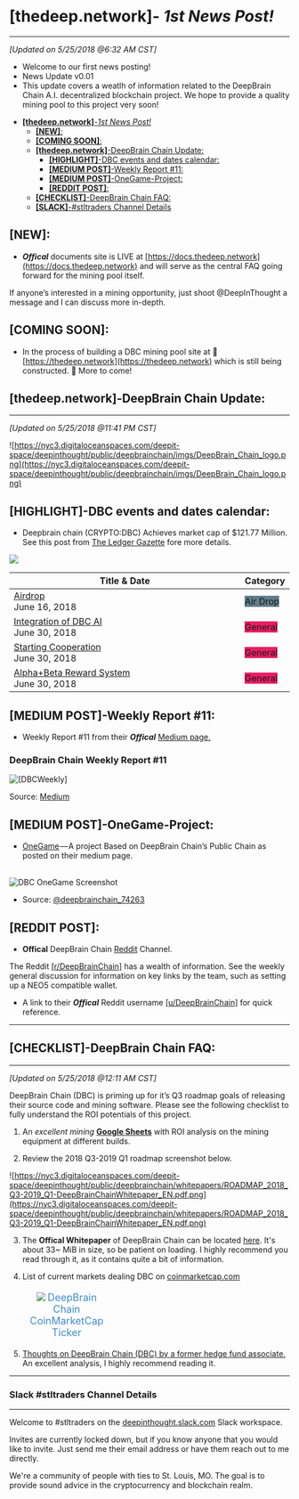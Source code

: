 # **[thedeep.network]**- _1st News Post!_
------
*[Updated on 5/25/2018 @6:32 AM CST]*

+ Welcome to our first news posting! 
+ News Update v0.01 
+ This update covers a weatlh of information related to the DeepBrain Chain A.I. decentralized blockchain project.  We hope to provide a quality mining pool to this project very soon! 

- [**[thedeep.network]**-_1st News Post!_](#thedeepnetwork--1st-news-post)
    - [**[NEW]**:](#new)
    - [**[COMING SOON]**:](#coming-soon)
    - [**[thedeep.network]**-DeepBrain Chain Update:](#thedeepnetwork-deepbrain-chain-update)
        - [**[HIGHLIGHT]**-DBC events and dates calendar:](#highlight-dbc-events-and-dates-calendar)
        - [**[MEDIUM POST]**-Weekly Report #11:](#medium-post-weekly-report-11)
        - [**[MEDIUM POST]**-OneGame-Project:](#medium-post-onegame-project)
        - [**[REDDIT POST]**:](#reddit-post)
    - [**[CHECKLIST]**-DeepBrain Chain FAQ:](#checklist-deepbrain-chain-faq)
    - [**[SLACK]**-#stltraders Channel Details](#slack-stltraders-channel-details)

## **[NEW]**: 
- ***Offical*** documents site is LIVE at [https://docs.thedeep.network](https://docs.thedeep.network) and will serve as the central FAQ going forward for the mining pool itself.

If anyone’s interested in a mining opportunity, just shoot @DeepInThought a message and I can discuss more in-depth.

## **[COMING SOON]**: 
- In the process of building a DBC mining pool site at :construction: [https://thedeep.network](https://thedeep.network) which is still being constructed. :construction: More to come!

## **[thedeep.network]**-DeepBrain Chain Update:
-------
*[Updated on 5/25/2018 @11:41 PM CST]*

![https://nyc3.digitaloceanspaces.com/deepit-space/deepinthought/public/deepbrainchain/imgs/DeepBrain_Chain_logo.png](https://nyc3.digitaloceanspaces.com/deepit-space/deepinthought/public/deepbrainchain/imgs/DeepBrain_Chain_logo.png)

## **[HIGHLIGHT]**-DBC events and dates calendar:
- Deepbrain chain (CRYPTO:DBC) Achieves market cap of $121.77 Million. See this post from <a href="https://ledgergazette.com/2018/05/23/deepbrain-chain-market-cap-hits-130-93-million-dbc.html">The Ledger Gazette</a>  fore more details.

<a href="https://kryptocal.com/event/20222/airdrop">
<img src="https://kryptocal.com/images/drawable-xhdpi-icon.png">
</a>
<table class="resultTable">
<thead> 
<tr>
<th style="width: 100%">Title & Date</th>
<th>Category</th>
</tr>
</thead>
<tbody>
<tr>
<td>
<div class="title">
<a href="https://kryptocal.com/event/20222/airdrop">Airdrop</a>
</div>
<div class="date">June 16, 2018</div>
</td>
<td>
<label class="label" style="background-color: #607d8b">Air Drop</label>
</td>
</tr>
<tr>
<td>
<div class="title">
<a href="https://kryptocal.com/event/15844/integration-of-dbc-ai">Integration of DBC AI</a>
</div>
<div class="date">June 30, 2018</div>
</td>
<td>
<label class="label" style="background-color: #e91e63">General</label>
</td>
</tr>
<tr>
<td>
<div class="title">
<a href="https://kryptocal.com/event/15845/starting-cooperation">Starting Cooperation</a>
</div>
<div class="date">June 30, 2018</div>
</td>
<td>
<label class="label" style="background-color: #e91e63">General</label>
</td>
</tr>
<tr>
<td>
<div class="title">
<a href="https://kryptocal.com/event/15846/alpha-beta-reward-system">Alpha&#x2B;Beta Reward System</a>
</div>
<div class="date">June 30, 2018</div>
</td>
<td>
<label class="label" style="background-color: #e91e63">General</label>
</td>
</tr>
</tbody>
</table>

## **[MEDIUM POST]**-Weekly Report #11: 
- Weekly Report #11 from their ***Offical*** <a href="https://medium.com/@deepbrainchain_74263?source=post_header_lockup"> Medium page.</a>

### DeepBrain Chain Weekly Report #11

<p><img src="https://cdn-images-1.medium.com/max/1600/1*zTpJZ-a4CvyNCWVvm9t0mg.png" alt="[DBCWeekly]"></p>

Source: <a href="https://medium.com/@deepbrainchain_74263/deepbrain-chain-weekly-report-11-192b1b6417f1">Medium</a>

## **[MEDIUM POST]**-OneGame-Project:
- <a href="https://medium.com/@deepbrainchain_74263/onegame-a-project-based-on-deepbrain-chains-public-chain-1f7427495e6f">OneGame</a> — A project Based on DeepBrain Chain’s Public Chain as posted on their medium page.
<p>
<br>
<img src="https://cdn-images-1.medium.com/max/800/1*BigclP229fDqhjGDucVvQw.png" alt="DBC OneGame Screenshot">
</p>

- Source: <a href="https://medium.com/@deepbrainchain_74263/onegame-a-project-based-on-deepbrain-chains-public-chain-1f7427495e6f">@deepbrainchain_74263</a>

## **[REDDIT POST]**:
- **Offical** DeepBrain Chain [Reddit](https://www.reddit.com/r/DeepBrainChain/) Channel.

<p>The Reddit <a href="https://www.reddit.com/r/DeepBrainChain/">[r/DeepBrainChain]</a> has a wealth of information. See the weekly general discussion for information on key links by the team, such as setting up a NEO5 compatible wallet.

- A link to their ***Offical*** Reddit username <a href="https://www.reddit.com/user/DeepBrainChain">[u/DeepBrainChain]</a> for quick reference.</p>

----------
## **[CHECKLIST]**-DeepBrain Chain FAQ:
----------

*[Updated on 5/25/2018 @12:11 AM CST]*

DeepBrain Chain (DBC) is priming up for it’s Q3 roadmap goals of releasing their source code and mining software. Please see the following checklist to fully understand the ROI potentials of this project.  

 1. An *excellent mining* <a href="https://docs.google.com/spreadsheets/d/1S2bV1gN--TnW7wzLe72XvcEj31flvFof9un000wgG2s/edit#gid=949957956">**Google Sheets**</a> with ROI analysis on the mining equipment at different builds.

 2. Review the 2018 Q3-2019 Q1 roadmap screenshot below.
                  
![https://nyc3.digitaloceanspaces.com/deepit-space/deepinthought/public/deepbrainchain/whitepapers/ROADMAP_2018_Q3-2019_Q1-DeepBrainChainWhitepaper_EN.pdf.png](https://nyc3.digitaloceanspaces.com/deepit-space/deepinthought/public/deepbrainchain/whitepapers/ROADMAP_2018_Q3-2019_Q1-DeepBrainChainWhitepaper_EN.pdf.png)
   

 3. The **Offical Whitepaper** of DeepBrain Chain can be located [here](https://nyc3.digitaloceanspaces.com/deepit-space/deepinthought/public/deepbrainchain/whitepapers/DeepBrainChainWhitepaper_EN.pdf).
It's about 33~ MiB in size, so be patient on loading. I highly
recommend you read through it, as it contains quite a bit of
information.
              

 4. <p>List of current markets dealing DBC on <a href="https://coinmarketcap.com">coinmarketcap.com</a><div
              style="text-align:center;padding:5px 0px;width:33%;"> <img
              src="https://s2.coinmarketcap.com/static/img/coins/64x64/2316.png">
              <span style="font-size: 18px;">
                  <a href="http://coinmarketcap.com/currencies/deepbrain-chain/?utm_medium=widget&amp;utm_campaign=cmcwidget&amp;utm_source=coinmarketcap.com&amp;utm_content=deepbrain-chain"
                      target="_blank" style="text-decoration: none; color: rgb(66, 139, 202);">DeepBrain Chain CoinMarketCap Ticker</a>
          </span> </div></p>

 5. <a href="https://www.reddit.com/r/DeepBrainChain/comments/7u974c/thoughts_on_deepbrain_chain_dbc_by_a_former_hedge/">Thoughts
              on DeepBrain Chain (DBC) by a former hedge fund associate.</a> An
              excellent analysis, I highly recommend reading it.

----------
###  Slack #stltraders Channel Details
----------

Welcome to #stltraders on the [deepinthought.slack.com](http://deepinthought.slack.com) Slack workspace.

Invites are currently locked down, but if you know anyone that you would like to invite. Just send me their email address or have them reach out to me directly.

We're a community of people with ties to St. Louis, MO. The goal is to provide sound advice in the cryptocurrency and blockchain realm.
